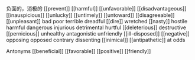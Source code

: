 负面的，消极的
[[prevent]]
[[harmful]]
[[unfavorable]]
[[disadvantageous]]
[[inauspicious]]
[[unlucky]]
[[untimely]]
[[untoward]]
[[disagreeable]]
[[unpleasant]]
bad
poor
terrible
dreadful
[[dire]]
wretched
[[nasty]]
hostile
harmful
dangerous
injurious
detrimental
hurtful
[[deleterious]]
destructive
[[pernicious]]
unhealthy
antagonistic
unfriendly
[[ill-disposed]]
[[negative]]
opposing
opposed
contrary
dissenting
[[inimical]]
[[antipathetic]]
at odds

Antonyms
[[beneficial]]
[[favorable]]
[[positive]]
[[friendly]]